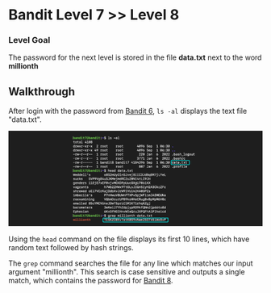# Bandit Level 7 >> Level 8

### Level Goal

The password for the next level is stored in the file **data.txt** next to the word **millionth**


## Walkthrough

After login with the password from [Bandit 6](https://github.com/sKoih-pond/overthewire_wargames/blob/main/Bandit/bandit7.md), `ls -al` displays the text file "data.txt". 

![File search](/Bandit/BanditAssets/bandit8.png)

Using the `head` command on the file displays its first 10 lines, which have random text followed by hash strings.

The `grep` command searches the file for any line which matches our input argument "millionth". This search is case sensitive and outputs a single match, which contains the password for [Bandit 8](https://github.com/sKoih-pond/overthewire_wargames/blob/main/Bandit/bandit8.md).